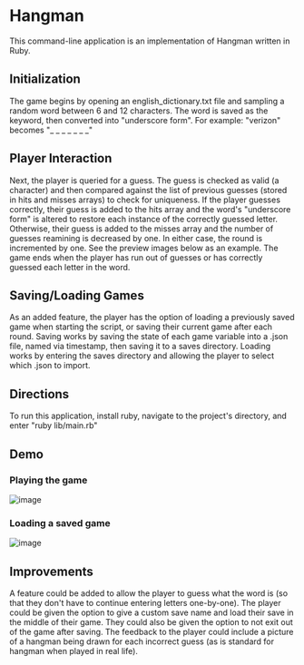 # Hangman
This command-line application is an implementation of Hangman written in Ruby.
## Initialization
The game begins by opening an english_dictionary.txt file and sampling a random word between 6 and 12 characters. The word is saved as the keyword, then converted into "underscore form". For example: "verizon" becomes "_ _ _ _ _ _ _"

## Player Interaction

Next, the player is queried for a guess. The guess is checked as valid (a character) and then compared against the list of previous guesses (stored in hits and misses arrays) to check for uniqueness. If the player guesses correctly, their guess is added to the hits array and the word's "underscore form" is altered to restore each instance of the correctly guessed letter. Otherwise, their guess is added to the misses array and the number of guesses reamining is decreased by one. In either case, the round is incremented by one. See the preview images below as an example. The game ends when the player has run out of guesses or has correctly guessed each letter in the word.

## Saving/Loading Games

As an added feature, the player has the option of loading a previously saved game when starting the script, or saving their current game after each round. Saving works by saving the state of each game variable into a .json file, named via timestamp, then saving it to a saves directory. Loading works by entering the saves directory and allowing the player to select which .json to import. 

## Directions

To run this application, install ruby, navigate to the project's directory, and enter "ruby lib/main.rb"

## Demo
### Playing the game

![image](https://user-images.githubusercontent.com/88121502/165216950-fe7ab29e-1815-4a6d-a133-8123c5c51d04.png)

### Loading a saved game

![image](https://user-images.githubusercontent.com/88121502/165217086-f8e24df7-cb51-4f90-9c6c-446864b79f6c.png)

## Improvements
A feature could be added to allow the player to guess what the word is (so that they don't have to continue entering letters one-by-one). The player could be given the option to give a custom save name and load their save in the middle of their game. They could also be given the option to not exit out of the game after saving. The feedback to the player could include a picture of a hangman being drawn for each incorrect guess (as is standard for hangman when played in real life). 
